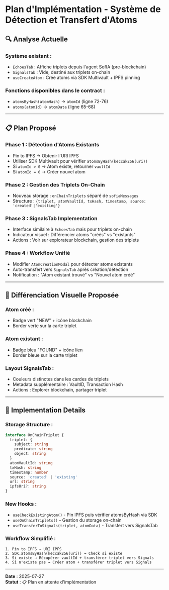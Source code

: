 # Plan d'Implémentation - Système de Détection et Transfert d'Atoms

## 🔍 **Analyse Actuelle**

### **Système existant** :
- `EchoesTab` : Affiche triplets depuis l'agent SofIA (pre-blockchain)
- `SignalsTab` : Vide, destiné aux triplets on-chain
- `useCreateAtom` : Crée atoms via SDK Multivault + IPFS pinning

### **Fonctions disponibles** dans le contract :
- `atomsByHash(atomHash)` → `atomId` (ligne 72-76)
- `atoms(atomId)` → `atomData` (ligne 65-68)

---

## 📋 **Plan Proposé**

### **Phase 1 : Détection d'Atoms Existants**
- Pin to IPFS → Obtenir l'URI IPFS
- Utiliser SDK Multivault pour vérifier `atomsByHash(keccak256(uri))`
- Si `atomId > 0` → Atom existe, retourner `vaultId`
- Si `atomId = 0` → Créer nouvel atom

### **Phase 2 : Gestion des Triplets On-Chain**
- Nouveau storage : `onChainTriplets` séparé de `sofiaMessages`
- Structure : `{triplet, atomVaultId, txHash, timestamp, source: 'created'|'existing'}`

### **Phase 3 : SignalsTab Implementation**
- Interface similaire à `EchoesTab` mais pour triplets on-chain
- Indicateur visuel : Différencier atoms "créés" vs "existants"
- Actions : Voir sur explorateur blockchain, gestion des triplets

### **Phase 4 : Workflow Unifié**
- Modifier `AtomCreationModal` pour détecter atoms existants
- Auto-transfert vers `SignalsTab` après création/détection
- Notification : "Atom existant trouvé" vs "Nouvel atom créé"

---

## 🎨 **Différenciation Visuelle Proposée**

### **Atom créé** : 
- Badge vert "NEW" + icône blockchain
- Border verte sur la carte triplet

### **Atom existant** : 
- Badge bleu "FOUND" + icône lien
- Border bleue sur la carte triplet

### **Layout SignalsTab** :
- Couleurs distinctes dans les cardes de triplets
- Metadata supplémentaire : VaultID, Transaction Hash
- Actions : Explorer blockchain, partager triplet

---

## 🔧 **Implementation Details**

### **Storage Structure** :
```typescript
interface OnChainTriplet {
  triplet: {
    subject: string
    predicate: string
    object: string
  }
  atomVaultId: string
  txHash: string
  timestamp: number
  source: 'created' | 'existing'
  url: string
  ipfsUri?: string
}
```

### **New Hooks** :
- `useCheckExistingAtom()` - Pin IPFS puis vérifier atomsByHash via SDK
- `useOnChainTriplets()` - Gestion du storage on-chain
- `useTransferToSignals(triplet, atomData)` - Transfert vers SignalsTab

### **Workflow Simplifié** :
```
1. Pin to IPFS → URI IPFS
2. SDK.atomsByHash(keccak256(uri)) → Check si existe
3. Si existe → Récupérer vaultId + transférer triplet vers Signals
4. Si n'existe pas → Créer atom + transférer triplet vers Signals
```

---

**Date** : 2025-07-27  
**Statut** : 📋 Plan en attente d'implémentation